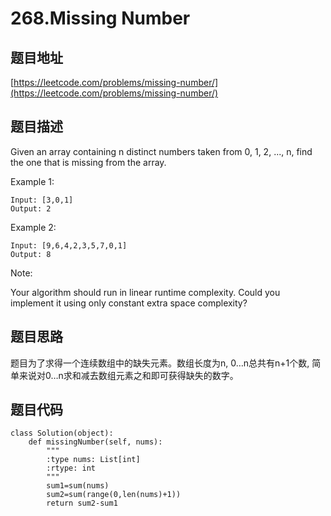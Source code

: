 268.Missing Number
==================


题目地址
--------
[https://leetcode.com/problems/missing-number/](https://leetcode.com/problems/missing-number/)

题目描述
-------
Given an array containing n distinct numbers taken from 0, 1, 2, ..., n, find the one that is missing from the array.

Example 1:
```
Input: [3,0,1]
Output: 2
```
Example 2:
```
Input: [9,6,4,2,3,5,7,0,1]
Output: 8
```
Note:

Your algorithm should run in linear runtime complexity. Could you implement it using only constant extra space complexity?

题目思路
-------

题目为了求得一个连续数组中的缺失元素。数组长度为n, 0…n总共有n+1个数, 简单来说对0…n求和减去数组元素之和即可获得缺失的数字。

题目代码
-------

```
class Solution(object):
    def missingNumber(self, nums):
        """
        :type nums: List[int]
        :rtype: int
        """
        sum1=sum(nums)
        sum2=sum(range(0,len(nums)+1))
        return sum2-sum1
```
